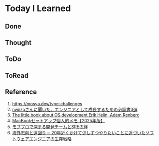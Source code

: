 # Today I Learned

## Done

## Thought

## ToDo

## ToRead

## Reference
1. https://mosya.dev/type-challenges
2. [nwiizoさんに聞いた、エンジニアとして成長するための必読書3選](https://techtrain.dev/media/articles/j6q74oi10vz)
3. [The little book about OS development
Erik Helin, Adam Renberg](https://littleosbook.github.io/)
4. [MacBookセットアップ個人的メモ【2025年版】](https://zenn.dev/karaage0703/articles/a1ee72f22882e9)
5. [モブプロで深まる開発チームとSREの絆](https://zenn.dev/globis/articles/globis-sre-waiwai-mob-programing)
6. [海外志向と遠回り ─ 20年近くかけて少しずつやりたいことに近づいたソフトウェアエンジニアの生存戦略](https://www.pasonacareer.jp/article/geek180823/)